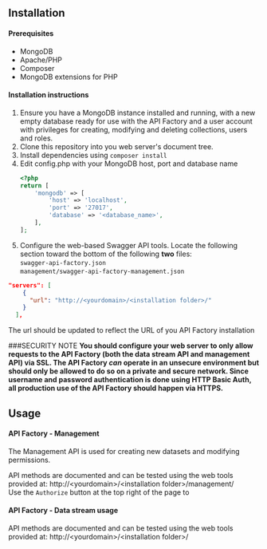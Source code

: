 ## Installation

#### Prerequisites

* MongoDB
* Apache/PHP
* Composer
* MongoDB extensions for PHP

#### Installation instructions

1. Ensure you have a MongoDB instance installed and running, with a new empty 
database ready for use with the API Factory and a user account with privileges for 
creating, modifying and deleting collections, users and roles.
1. Clone this repository into you web server's document tree.
1. Install dependencies using `composer install`
1. Edit config.php with your MongoDB host, port and database name
    ```php
    <?php
    return [
        'mongodb' => [
            'host' => 'localhost',
            'port' => '27017',
            'database' => '<database_name>',
        ],
    ];
    ```
1. Configure the web-based Swagger API tools. Locate the following section 
toward the bottom of the following **two** files:  
`swagger-api-factory.json`  
`management/swagger-api-factory-management.json`
```json
"servers": [
    {
      "url": "http://<yourdomain>/<installation folder>/"
    }
  ],
```
The url should be updated to reflect the URL of you API Factory installation

###SECURITY NOTE
**You should configure your web server to only allow requests to the API Factory 
(both the data stream API and management API) via SSL. The API Factory *can* operate 
in an unsecure environment but should only be allowed to do so on a private and secure 
network. Since username and password authentication is done using HTTP Basic Auth, 
all production use of the API Factory should happen via HTTPS.**
   
## Usage

#### API Factory - Management
The Management API is used for creating new datasets and modifying permissions.

API methods are documented and can be tested using the web tools provided at:
http://\<yourdomain\>/\<installation folder\>/management/  
Use the `Authorize` button at the top right of the page to 

#### API Factory - Data stream usage
API methods are documented and can be tested using the web tools provided at:
http://\<yourdomain\>/\<installation folder\>/
